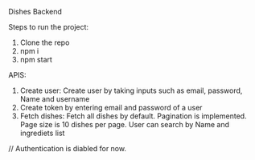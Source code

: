 Dishes Backend

Steps to run the project:
1. Clone the repo
2. npm i
3. npm start

APIS:
1. Create user: Create user by taking inputs such as email, password, Name and username
2. Create token by entering email and password of a user
3. Fetch dishes: Fetch all dishes by default. Pagination is implemented. Page size is 10 dishes per page. User can search by Name and ingrediets list

// Authentication is diabled for now.
